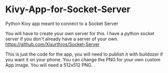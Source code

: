 # Kivy-App-for-Socket-Server
Python Kivy app meant to connect to a Socket Server

You will have to create your own server for this.
I have a python socket server if you don't already have a server of your own.
https://github.com/Xisurthros/Socket-Server

This is just the code for the app, you will need to publish it with buildozer if you want it on your phone.
You can change the PNG for your own custom App image. You will need a 512x512 PNG.
